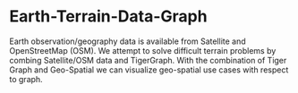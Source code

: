# Earth-Terrain-Data-Graph
Earth observation/geography data is available from Satellite and OpenStreetMap (OSM). 
We attempt to solve difficult terrain problems by combing Satellite/OSM data and TigerGraph.
With the combination of Tiger Graph and Geo-Spatial we can visualize geo-spatial use cases with respect to graph.

